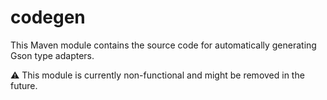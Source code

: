 # codegen

This Maven module contains the source code for automatically generating Gson type adapters.

:warning: This module is currently non-functional and might be removed in the future.
